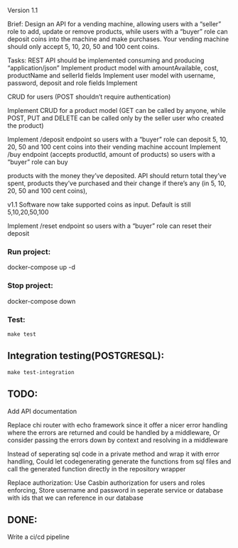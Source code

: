 Version 1.1

Brief:
Design an API for a vending machine, allowing users with a “seller” role to add, update or remove products, while users
with a “buyer” role can deposit coins into the machine and make purchases. Your vending machine should only accept 5,
10, 20, 50 and 100 cent coins.

Tasks:
REST API should be implemented consuming and producing “application/json” Implement product model with amountAvailable,
cost, productName and sellerId fields Implement user model with username, password, deposit and role fields Implement

CRUD for users (POST shouldn’t require authentication)

Implement CRUD for a product model (GET can be called by anyone, while POST, PUT and DELETE can be called only by the
seller user who created the product)

Implement /deposit endpoint so users with a “buyer” role can deposit 5, 10, 20, 50 and 100 cent coins into their vending
machine account Implement /buy endpoint (accepts productId, amount of products) so users with a “buyer” role can buy

products with the money they’ve deposited. API should return total they’ve spent, products they’ve purchased and their
change if there’s any (in 5, 10, 20, 50 and 100 cent coins),

v1.1 Software now take supported coins as input. Default is still 5,10,20,50,100

Implement /reset endpoint so users with a “buyer” role can reset their deposit

### Run project:

docker-compose up -d

### Stop project:

docker-compose down

### Test:

```make test```

## Integration testing(POSTGRESQL):

```make test-integration```

## TODO:

Add API documentation

Replace chi router with echo framework since it offer a nicer error handling where the errors are returned and could be
handled by a middleware, Or consider passing the errors down by context and resolving in a middleware


Instead of seperating sql code in a private method and wrap it with error handling, 
Could let codegenerating generate the functions from sql files and call the generated function directly in the repository wrapper 


Replace authorization:
Use Casbin authorization for users and roles enforcing, 
Store username and password in seperate service or database with ids that we can reference in our database 

## DONE:

Write a ci/cd pipeline   

